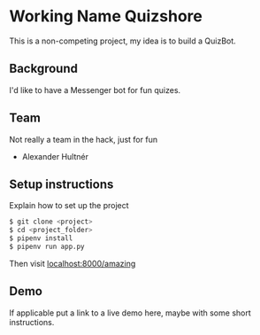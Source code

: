 # Working Name Quizshore
This is a non-competing project, my idea is to build a QuizBot.

## Background
I'd like to have a Messenger bot for fun quizes.

## Team
Not really a team in the hack, just for fun
- Alexander Hultnér

## Setup instructions
Explain how to set up the project
```bash
$ git clone <project>
$ cd <project_folder>
$ pipenv install
$ pipenv run app.py
```
Then visit [localhost:8000/amazing](http://localhost:8000/amazing)

## Demo
If applicable put a link to a live demo here, maybe with some short instructions.

